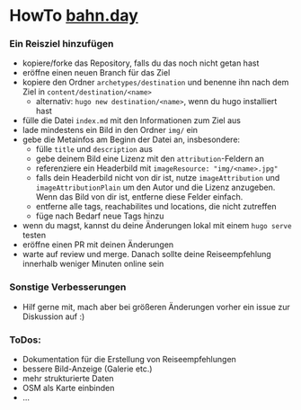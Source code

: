 # HowTo [bahn.day](https://bahn.day)
### Ein Reisziel hinzufügen
- kopiere/forke das Repository, falls du das noch nicht getan hast
- eröffne einen neuen Branch für das Ziel
- kopiere den Ordner `archetypes/destination` und benenne ihn nach dem Ziel in `content/destination/<name>`
    - alternativ: `hugo new destination/<name>`, wenn du hugo installiert hast
- fülle die Datei `index.md` mit den Informationen zum Ziel aus
- lade mindestens ein Bild in den Ordner `img/` ein
- gebe die Metainfos am Beginn der Datei an, insbesondere:
    - fülle `title` und `description` aus
    - gebe deinem Bild eine Lizenz mit den `attribution`-Feldern an
    - referenziere ein Headerbild mit `imageResource: "img/<name>.jpg"`
    - falls dein Headerbild nicht von dir ist, nutze `imageAttribution` und `imageAttributionPlain` um den Autor und die Lizenz anzugeben. Wenn das Bild von dir ist, entferne diese Felder einfach.
    - entferne alle tags, reachabilites und locations, die nicht zutreffen
    - füge nach Bedarf neue Tags hinzu
- wenn du magst, kannst du deine Änderungen lokal mit einem `hugo serve` testen
- eröffne einen PR mit deinen Änderungen
- warte auf review und merge. Danach sollte deine Reiseempfehlung innerhalb weniger Minuten online sein

### Sonstige Verbesserungen
- Hilf gerne mit, mach aber bei größeren Änderungen vorher ein issue zur Diskussion auf :)

### ToDos:
- Dokumentation für die Erstellung von Reiseempfehlungen
- bessere Bild-Anzeige (Galerie etc.)
- mehr strukturierte Daten
- OSM als Karte einbinden
- ...